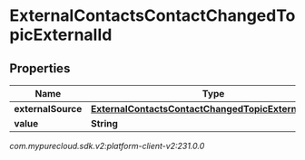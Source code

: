 # ExternalContactsContactChangedTopicExternalId


## Properties

| Name | Type | Description | Notes |
| ------------ | ------------- | ------------- | ------------- |
| **externalSource** | [**ExternalContactsContactChangedTopicExternalSource**](ExternalContactsContactChangedTopicExternalSource) |  |  [optional] |
| **value** | **String** |  |  [optional] |




_com.mypurecloud.sdk.v2:platform-client-v2:231.0.0_
